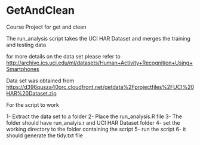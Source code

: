 GetAndClean
===========

Course Project for get and clean


The run_analysis script takes the UCI HAR Dataset and merges the training and testing data 

for more details on the data set please refer to http://archive.ics.uci.edu/ml/datasets/Human+Activity+Recognition+Using+Smartphones 

Data set was obtained from https://d396qusza40orc.cloudfront.net/getdata%2Fprojectfiles%2FUCI%20HAR%20Dataset.zip 


For the script to work 

1- Extract the data set to a folder 
2- Place the run_analysis.R file 
3- The folder should have run_analyis.r and UCI HAR Dataset folder
4- set the working directory to the folder containing the script
5- run the script 
6- it should generate the tidy.txt file
